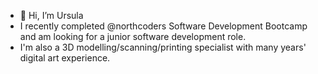 - 👋 Hi, I’m Ursula
- I recently completed @northcoders Software Development Bootcamp and am looking for a junior software development role. 
- I'm also a 3D modelling/scanning/printing specialist with many years' digital art experience.

<!---
ursa1minor/ursa1minor is a ✨ special ✨ repository because its `README.md` (this file) appears on your GitHub profile.
You can click the Preview link to take a look at your changes.
--->
